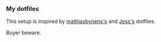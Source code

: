 ### My dotfiles

This setup is inspired by [mathiasbynens's](https://github.com/mathiasbynens/dotfiles) and [Jess's](https://github.com/jessfraz/dotfiles) dotfiles. 

Buyer beware.
